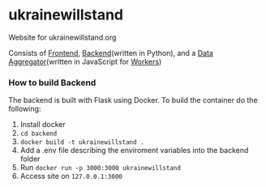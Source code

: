 # ukrainewillstand
Website for ukrainewillstand.org

Consists of [Frontend](frontend), [Backend](backend)(written in Python), and a [Data Aggregator](worker)(written in JavaScript for [Workers](https://workers.cloudflare.com))


### How to build Backend
The backend is built with Flask using Docker. To build the container do the following:

1. Install docker
2. `cd backend`
3. `docker build -t ukrainewillstand .`
4. Add a .env file describing the enviroment variables into the backend folder
5. Run `docker run -p 3000:3000 ukrainewillstand`
6. Access site on `127.0.0.1:3000`
